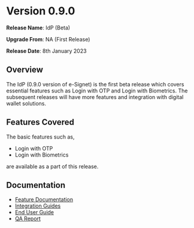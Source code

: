 # Version 0.9.0

**Release Name**: IdP (Beta)

**Upgrade From**: NA (First Release)

**Release Date**: 8th January 2023

## Overview

The IdP (0.9.0 version of e-Signet) is the first beta release which covers essential features such as Login with OTP and Login with Biometrics. The subsequent releases will have more features and integration with digital wallet solutions.

## Features Covered

The basic features such as,

* Login with OTP
* Login with Biometrics

are available as a part of this release.

## Documentation

* [Feature Documentation](architecture/features.md)
* [Integration Guides](integration-guides/README.md)
* [End User Guide](esignet-end-user-guide.md)
* [QA Report](test-report-0.9.0.md)
